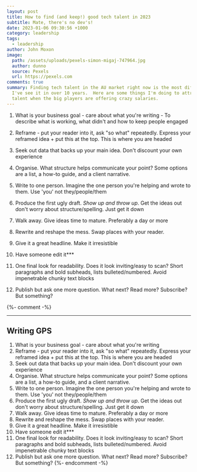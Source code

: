 ```yaml
---
layout: post
title: How to find (and keep!) good tech talent in 2023
subtitle: Mate, there's no dev's!
date: 2023-01-06 09:30:56 +1000
category: leadership
tags:
  - leadership
author: John Moxon
image:
  path: /assets/uploads/pexels-simon-migaj-747964.jpg
  author: dunno
  source: Pexels
  url: https://pexels.com
comments: true
summary: Finding tech talent in the AU market right now is the most difficult
  I've see it in over 10 years.  Here are some things I'm doing to attract
  talent when the big players are offering crazy salaries.
---
```

1. What is your business goal - care about what you're writing
-﻿ To describe what is working, what didn't and how to keep people engaged


2. Reframe - put your reader into it, ask "so what" repeatedly. Express your reframed idea + put this at the top. This is where you are headed
3. Seek out data that backs up your main idea. Don't discount your own experience
4. Organise. What structure helps communicate your point? Some options are a list, a how-to guide, and a client narrative.
5. Write to one person. Imagine the one person you're helping and wrote to them. Use 'you' not they/people/them
6. Produce the first ugly draft. *Show up and throw up*. Get the ideas out don't worry about structure/spelling. Just get it down
7. Walk away. Give ideas time to mature. Preferably a day or more
8. Rewrite and reshape the mess. Swap places with your reader.
9. Give it a great headline. Make it irresistible
10. Have someone edit it\*\**
11. One final look for readability. Does it look inviting/easy to scan? Short paragraphs and bold subheads, lists bulleted/numbered. Avoid impenetrable chunky text blocks
12. Publish but ask one more question. What next? Read more? Subscribe? But something?

{%- comment -%}

- - -

## Writing GPS

1. What is your business goal - care about what you're writing
2. Reframe - put your reader into it, ask "so what" repeatedly. Express your reframed idea + put this at the top. This is where you are headed
3. Seek out data that backs up your main idea. Don't discount your own experience
4. Organise. What structure helps communicate your point? Some options are a list, a how-to guide, and a client narrative.
5. Write to one person. Imagine the one person you're helping and wrote to them. Use 'you' not they/people/them
6. Produce the first ugly draft. *Show up and throw up*. Get the ideas out don't worry about structure/spelling. Just get it down
7. Walk away. Give ideas time to mature. Preferably a day or more
8. Rewrite and reshape the mess. Swap places with your reader.
9. Give it a great headline. Make it irresistible
10. Have someone edit it\*\**
11. One final look for readability. Does it look inviting/easy to scan? Short paragraphs and bold subheads, lists bulleted/numbered. Avoid impenetrable chunky text blocks
12. Publish but ask one more question. What next? Read more? Subscribe? But something?
    {%- endcomment -%}